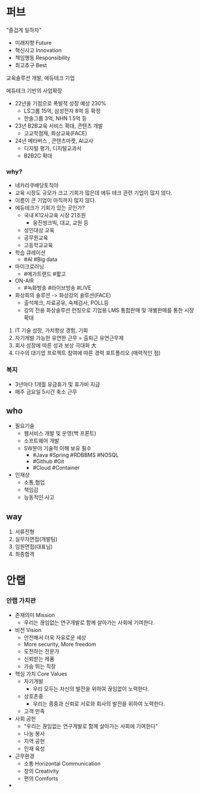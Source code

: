 # 퍼브

"즐겁게 일하자"

- 미래지향 Future
- 혁신사고 Innovation
- 책임행동 Responsibility
- 최고추구 Best



교육솔루션 개발, 에듀테크 기업

에듀테크 기반의 사업확장

- 22년을 기점으로 폭발적 성장 예상 230%
  - LS그룹 15억, 삼성전자 8억 등 확정
  - 한솔그룹 3억, NHN 1.5억 등
- 23년 B2B교육 서비스 확대, 콘텐츠 개발
  - 고교학점제, 화상교육(FACE)
- 24년 메타버스 , 콘텐츠마켓, AI교사
  - 디지털 평가, 디지털교과서
  - B2B2C 확대

### why?

- 네카라쿠배당토직야
- 교육 시장도 규모가 크고 기회가 많은데 에듀 테크 관련 기업이 많지 않다.
- 이름이 큰 기업이 아직까지 많지 않다.
- 에듀테크가 기회가 있는 곳인가?
  - 국내 K12사교육 시장 21조원
    - 웅진씽크빅, 대교, 교원 등
  - 성인대상 교육
  - 공무원교육
  - 고등학교교육
- 학습 큐레이션
  - #AI #Big data
- 마이크로러닝
  - #메가트랜드 #짧고
- ON-AIR
  - #녹화방송 #라이브방송 #LIVE
- 화상회의 솔루션 -> 화상강의 솔루션(FACE)
  - 출석체크, 자료공유, 숙제검사, POLL등
  - 강의 전용 화상솔루션 런칭으로 기업용 LMS 통합판매 및 개별판매를 통한 시장 확대



1. IT 기술 성장, 가치향상 경험, 기회
2. 자기개발 가능한 유연한 근무 = 출퇴근 유연근무제
3. 회사 성장에 따른 성과 보상 극대화 大
4. 다수의 대기업 프로젝트 참여에 따른 경력 포트폴리오 (매력적인 점)



### 복지

- 3년마다 1개월 유급휴가 및 휴가비 지급
- 매주 금요일 5시간 축소 근무



## who

- 필요기술
  - 웹서비스 개발 및 운영(백 프론트)
  - 소프트웨어 개발
  - SW분야 기술적 이해 보유 필수
    - #Java #Spring #RDBBMS #NOSQL
    - #Github #Git
    - #Cloud #Container
- 인재상
  - 소통,협업
  - 책임감
  - 능동적인 사고



## way

1. 서류전형
2. 실무자면접(개발팀)
3. 임원면접(대표님)
4. 최종합격



# 안랩

### 안랩 가치관

- 존재의미 Mission
  - 우리는 끊임없는 연구개발로 함께 살아가는 사회에 기여한다.
- 비전 Vision
  - 안전해서 더욱 자유로운 세상
  - More security, More freedom
  - 도전하는 전문가
  - 신뢰받는 제품
  - 가슴 뛰는 직장
- 핵심 가치 Core Values
  - 자기개발
    - 우리 모두는 자신의 발전을 위하여 끊임없이 노력한다.
  - 상호존중
    - 우리는 종중과 신뢰로 서로와 회사의 발전을 위하여 노력한다.
  - 고객 만족
- 사회 공헌
  - "우리는 끊임없는 연구개발로 함께 살아가는 사회에 기여한다"
  - 나눔 봉사
  - 지역 공헌
  - 인재 육성
- 근무환경
  - 소통 Horizontal Communication
  - 창의 Creativity
  - 편의 Comforts
- 



